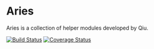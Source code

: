 # Aries

Aries is a collection of helper modules developed by Qiu. 

[![Build Status](https://travis-ci.org/qiuosier/Aries.svg?branch=master)](https://travis-ci.org/qiuosier/Aries)
[![Coverage Status](https://coveralls.io/repos/github/qiuosier/Aries/badge.svg?branch=master)](https://coveralls.io/github/qiuosier/Aries?branch=master)